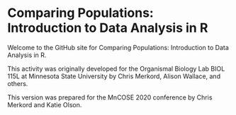 # Comparing Populations: Introduction to Data Analysis in R

Welcome to the GitHub site for Comparing Populations: Introduction to Data 
Analysis in R. 

This activity was originally developed for the Organismal Biology Lab BIOL 115L 
at Minnesota State University by Chris Merkord, Alison Wallace, and others. 

This version was prepared for the MnCOSE 2020 conference by Chris Merkord and 
Katie Olson.